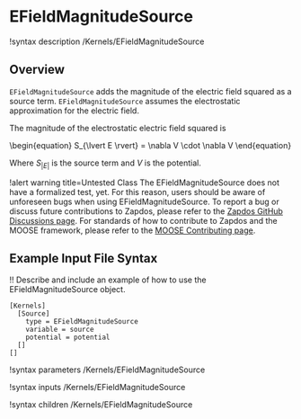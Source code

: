# EFieldMagnitudeSource

!syntax description /Kernels/EFieldMagnitudeSource

## Overview

`EFieldMagnitudeSource` adds the magnitude of the electric field squared as a source term. `EFieldMagnitudeSource` assumes the electrostatic approximation for the electric field.

The magnitude of the electrostatic electric field squared is

\begin{equation}
S_{\lvert E \rvert} = \nabla V \cdot \nabla V
\end{equation}

Where $S_{\lvert E \rvert}$ is the source term and $V$ is the potential.

!alert warning title=Untested Class
The EFieldMagnitudeSource does not have a formalized test, yet. For this reason,
users should be aware of unforeseen bugs when using EFieldMagnitudeSource. To
report a bug or discuss future contributions to Zapdos, please refer to the
[Zapdos GitHub Discussions page](https://github.com/shannon-lab/zapdos/discussions).
For standards of how to contribute to Zapdos and the MOOSE framework,
please refer to the [MOOSE Contributing page](framework/contributing.md).

## Example Input File Syntax

!! Describe and include an example of how to use the EFieldMagnitudeSource object.

```text
[Kernels]
  [Source]
    type = EFieldMagnitudeSource
    variable = source
    potential = potential
  []
[]
```

!syntax parameters /Kernels/EFieldMagnitudeSource

!syntax inputs /Kernels/EFieldMagnitudeSource

!syntax children /Kernels/EFieldMagnitudeSource
